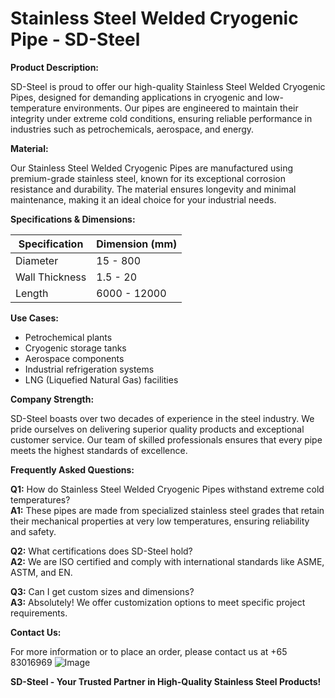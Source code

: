 # Stainless Steel Welded Cryogenic Pipe - SD-Steel

**Product Description:**

SD-Steel is proud to offer our high-quality Stainless Steel Welded Cryogenic Pipes, designed for demanding applications in cryogenic and low-temperature environments. Our pipes are engineered to maintain their integrity under extreme cold conditions, ensuring reliable performance in industries such as petrochemicals, aerospace, and energy.

**Material:**

Our Stainless Steel Welded Cryogenic Pipes are manufactured using premium-grade stainless steel, known for its exceptional corrosion resistance and durability. The material ensures longevity and minimal maintenance, making it an ideal choice for your industrial needs.

**Specifications & Dimensions:**

| Specification | Dimension (mm) |
|---------------|----------------|
| Diameter      | 15 - 800       |
| Wall Thickness| 1.5 - 20       |
| Length        | 6000 - 12000   |

**Use Cases:**

- Petrochemical plants
- Cryogenic storage tanks
- Aerospace components
- Industrial refrigeration systems
- LNG (Liquefied Natural Gas) facilities

**Company Strength:**

SD-Steel boasts over two decades of experience in the steel industry. We pride ourselves on delivering superior quality products and exceptional customer service. Our team of skilled professionals ensures that every pipe meets the highest standards of excellence.

**Frequently Asked Questions:**

**Q1:** How do Stainless Steel Welded Cryogenic Pipes withstand extreme cold temperatures?  
**A1:** These pipes are made from specialized stainless steel grades that retain their mechanical properties at very low temperatures, ensuring reliability and safety.

**Q2:** What certifications does SD-Steel hold?  
**A2:** We are ISO certified and comply with international standards like ASME, ASTM, and EN.

**Q3:** Can I get custom sizes and dimensions?  
**A3:** Absolutely! We offer customization options to meet specific project requirements.

**Contact Us:**

For more information or to place an order, please contact us at +65 83016969
![Image](https://github.com/user-attachments/assets/2567258e-e124-4816-932d-1809bd27ef0b)

**SD-Steel - Your Trusted Partner in High-Quality Stainless Steel Products!**
